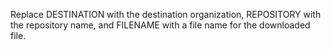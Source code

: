 Replace DESTINATION with the destination organization, REPOSITORY with the repository name, and FILENAME with a file name for the downloaded file.